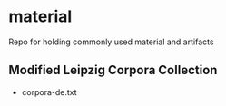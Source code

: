 # material
Repo for holding commonly used material and artifacts 

## Modified Leipzig Corpora Collection

- corpora-de.txt
